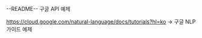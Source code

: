 --README--
구글 API 예제

https://cloud.google.com/natural-language/docs/tutorials?hl=ko -> 구글 NLP 가이드 예제
